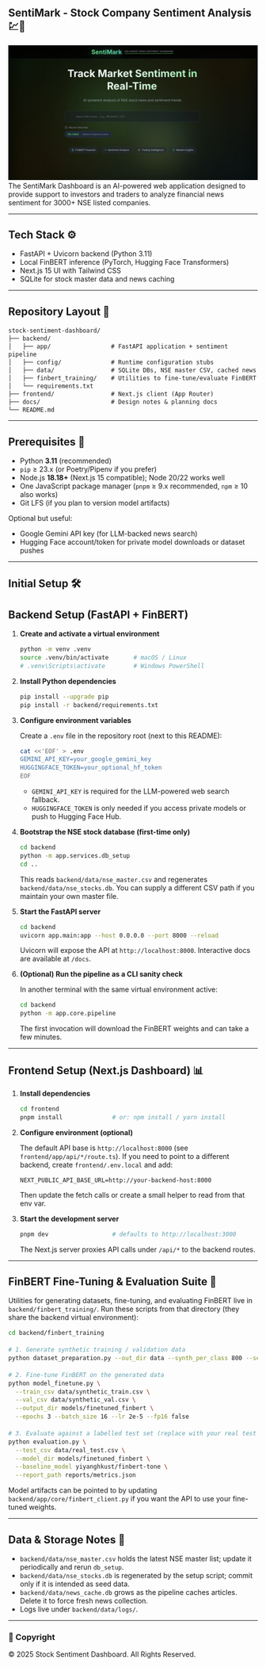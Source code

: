 ## SentiMark - Stock Company Sentiment Analysis 💹📰
![Dashboard Screenshot](./docs/dashboard.png)
The SentiMark Dashboard is an AI-powered web application designed to provide support to investors and traders to analyze financial news sentiment for 3000+ NSE listed companies.

---

## Tech Stack ⚙️

- FastAPI + Uvicorn backend (Python 3.11)
- Local FinBERT inference (PyTorch, Hugging Face Transformers)
- Next.js 15 UI with Tailwind CSS
- SQLite for stock master data and news caching

---

## Repository Layout 📁

```
stock-sentiment-dashboard/
├── backend/
│   ├── app/                 # FastAPI application + sentiment pipeline
│   ├── config/              # Runtime configuration stubs
│   ├── data/                # SQLite DBs, NSE master CSV, cached news
│   ├── finbert_training/    # Utilities to fine-tune/evaluate FinBERT
│   └── requirements.txt
├── frontend/                # Next.js client (App Router)
├── docs/                    # Design notes & planning docs
└── README.md
```

---

## Prerequisites 📌

- Python **3.11** (recommended)
- `pip` ≥ 23.x (or Poetry/Pipenv if you prefer)
- Node.js **18.18+** (Next.js 15 compatible); Node 20/22 works well
- One JavaScript package manager (`pnpm` ≥ 9.x recommended, `npm` ≥ 10 also works)
- Git LFS (if you plan to version model artifacts)

Optional but useful:

- Google Gemini API key (for LLM-backed news search)
- Hugging Face account/token for private model downloads or dataset pushes

---

## Initial Setup 🛠️

## Backend Setup (FastAPI + FinBERT)

1. **Create and activate a virtual environment**

   ```bash
   python -m venv .venv
   source .venv/bin/activate       # macOS / Linux
   # .venv\Scripts\activate        # Windows PowerShell
   ```

2. **Install Python dependencies**

   ```bash
   pip install --upgrade pip
   pip install -r backend/requirements.txt
   ```

3. **Configure environment variables**

   Create a `.env` file in the repository root (next to this README):

   ```bash
   cat <<'EOF' > .env
   GEMINI_API_KEY=your_google_gemini_key
   HUGGINGFACE_TOKEN=your_optional_hf_token
   EOF
   ```

   - `GEMINI_API_KEY` is required for the LLM-powered web search fallback.
   - `HUGGINGFACE_TOKEN` is only needed if you access private models or push to Hugging Face Hub.

4. **Bootstrap the NSE stock database (first-time only)**

   ```bash
   cd backend
   python -m app.services.db_setup
   cd ..
   ```

   This reads `backend/data/nse_master.csv` and regenerates `backend/data/nse_stocks.db`.
   You can supply a different CSV path if you maintain your own master file.

5. **Start the FastAPI server**

   ```bash
   cd backend
   uvicorn app.main:app --host 0.0.0.0 --port 8000 --reload
   ```

   Uvicorn will expose the API at `http://localhost:8000`. Interactive docs are available at `/docs`.

6. **(Optional) Run the pipeline as a CLI sanity check**

   In another terminal with the same virtual environment active:

   ```bash
   cd backend
   python -m app.core.pipeline
   ```

   The first invocation will download the FinBERT weights and can take a few minutes.

---

## Frontend Setup (Next.js Dashboard) 📊

1. **Install dependencies**

   ```bash
   cd frontend
   pnpm install              # or: npm install / yarn install
   ```

2. **Configure environment (optional)**

   The default API base is `http://localhost:8000` (see `frontend/app/api/*/route.ts`). If you need to point to a different backend, create `frontend/.env.local` and add:

   ```
   NEXT_PUBLIC_API_BASE_URL=http://your-backend-host:8000
   ```

   Then update the fetch calls or create a small helper to read from that env var.

3. **Start the development server**

   ```bash
   pnpm dev                  # defaults to http://localhost:3000
   ```

   The Next.js server proxies API calls under `/api/*` to the backend routes.

---

## FinBERT Fine-Tuning & Evaluation Suite 📎

Utilities for generating datasets, fine-tuning, and evaluating FinBERT live in `backend/finbert_training/`.
Run these scripts from that directory (they share the backend virtual environment):

```bash
cd backend/finbert_training

# 1. Generate synthetic training / validation data
python dataset_preparation.py --out_dir data --synth_per_class 800 --seed 42

# 2. Fine-tune FinBERT on the generated data
python model_finetune.py \
  --train_csv data/synthetic_train.csv \
  --val_csv data/synthetic_val.csv \
  --output_dir models/finetuned_finbert \
  --epochs 3 --batch_size 16 --lr 2e-5 --fp16 false

# 3. Evaluate against a labelled test set (replace with your real test CSV)
python evaluation.py \
  --test_csv data/real_test.csv \
  --model_dir models/finetuned_finbert \
  --baseline_model yiyanghkust/finbert-tone \
  --report_path reports/metrics.json
```

Model artifacts can be pointed to by updating `backend/app/core/finbert_client.py` if you want the API to use your fine-tuned weights.

---

## Data & Storage Notes 📝

- `backend/data/nse_master.csv` holds the latest NSE master list; update it periodically and rerun `db_setup`.
- `backend/data/nse_stocks.db` is regenerated by the setup script; commit only if it is intended as seed data.
- `backend/data/news_cache.db` grows as the pipeline caches articles. Delete it to force fresh news collection.
- Logs live under `backend/data/logs/`.

---

### 📌 Copyright

© 2025 Stock Sentiment Dashboard. All Rights Reserved.



